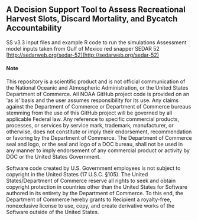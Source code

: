 ## A Decision Support Tool to Assess Recreational Harvest Slots, Discard Mortality, and Bycatch Accountability

SS v3.3 input files and example R code to run the simulations
Assessment model inputs taken from Gulf of Mexico red snapper SEDAR 52 [http://sedarweb.org/sedar-52](http://sedarweb.org/sedar-52)

#### Note

This repository is a scientific product and is not official communication of the National Oceanic and
Atmospheric Administration, or the United States Department of Commerce. All NOAA GitHub project code is
provided on an ‘as is’ basis and the user assumes responsibility for its use. Any claims against the Department of
Commerce or Department of Commerce bureaus stemming from the use of this GitHub project will be governed
by all applicable Federal law. Any reference to specific commercial products, processes, or services by service
mark, trademark, manufacturer, or otherwise, does not constitute or imply their endorsement, recommendation or
favoring by the Department of Commerce. The Department of Commerce seal and logo, or the seal and logo of a
DOC bureau, shall not be used in any manner to imply endorsement of any commercial product or activity by
DOC or the United States Government.

Software code created by U.S. Government employees is not subject to copyright in the United States (17 U.S.C.
§105). The United States/Department of Commerce reserve all rights to seek and obtain copyright protection in
countries other than the United States for Software authored in its entirety by the Department of Commerce. To
this end, the Department of Commerce hereby grants to Recipient a royalty-free, nonexclusive license to use,
copy, and create derivative works of the Software outside of the United States.
